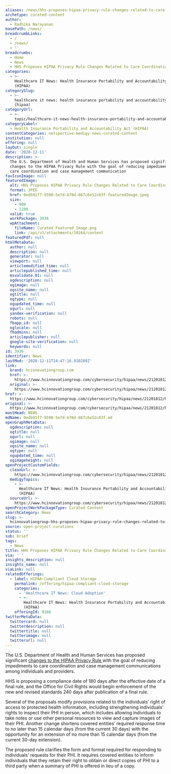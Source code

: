 ```yaml
---
aliases: /news/hhs-proposes-hipaa-privacy-rule-changes-related-to-care-coordination
archetype: curated-content
author:
  - Radhika Narayanan
basePath: /news/
breadcrumbLinks:
  - /
  - /news/
  - ''
breadcrumbs:
  - Home
  - News
  - HHS Proposes HIPAA Privacy Rule Changes Related to Care Coordination
categories:
  - >-
    Healthcare IT News: Health Insurance Portability and Accountability Act
    (HIPAA)
categorySlug:
  - >-
    healthcare it news: health insurance portability and accountability act
    (hipaa)
categoryUrl:
  - >-
    topic/healthcare-it-news-health-insurance-portability-and-accountability-act-hipaa
categoryLabel:
  - Health Insurance Portability and Accountability Act (HIPAA)
contentCategories: netspective-medigy-news-curated-content
institution: null
offering: null
layOut: single
date: '2020-12-11'
description: >-
  The U.S. Department of Health and Human Services has proposed significant
  changes to the HIPAA Privacy Rule with the goal of reducing impediments to
  care coordination and case management communication
favIconImage: null
featuredImage:
  alt: HHS Proposes HIPAA Privacy Rule Changes Related to Care Coordination
  format: JPEG
  href: 0edb91f7-9590-5e7d-b70d-867c6e52c03f-featuredImage.jpeg
  size:
    - 900
    - 1200
  valid: true
  workPackage: 3936
  wpAttachment:
    fileName: Curated_Featured_Image.png
    link: /api/v3/attachments/10164/content
featuredPdf: null
htmlMetaData:
  author: null
  description: null
  generator: null
  viewport: null
  articlemodified_time: null
  articlepublished_time: null
  msvalidate.01: null
  ogdescription: null
  ogimage: null
  ogsite_name: null
  ogtitle: null
  ogtype: null
  ogupdated_time: null
  ogurl: null
  yandex-verification: null
  robots: null
  fbapp_id: null
  oglocale: null
  fbadmins: null
  articlepublisher: null
  google-site-verification: null
  keywords: null
id: 3936
identifier: News
lastMod: '2020-12-11T14:47:16.910289Z'
link:
  brand: hcinnovationgroup.com
  href: >-
    https://www.hcinnovationgroup.com/cybersecurity/hipaa/news/21201812/hhs-proposes-hipaa-privacy-rule-changes-related-to-care-coordination
  original: >-
    https://www.hcinnovationgroup.com/cybersecurity/hipaa/news/21201812/hhs-proposes-hipaa-privacy-rule-changes-related-to-care-coordination
href: >-
  https://www.hcinnovationgroup.com/cybersecurity/hipaa/news/21201812/hhs-proposes-hipaa-privacy-rule-changes-related-to-care-coordination
original: >-
  https://www.hcinnovationgroup.com/cybersecurity/hipaa/news/21201812/hhs-proposes-hipaa-privacy-rule-changes-related-to-care-coordination
mastHead: NEWS
mdName: 0edb91f7-9590-5e7d-b70d-867c6e52c03f.md
openGraphMetaData:
  ogdescription: null
  ogtitle: null
  ogurl: null
  ogimage: null
  ogsite_name: null
  ogtype: null
  ogupdated_time: null
  ogimageheight: null
openProjectCustomFields:
  cleanUrl: >-
    https://www.hcinnovationgroup.com/cybersecurity/hipaa/news/21201812/hhs-proposes-hipaa-privacy-rule-changes-related-to-care-coordination
  medigyTopics:
    - >-
      Healthcare IT News: Health Insurance Portability and Accountability Act
      (HIPAA)
  sourceUrl: >-
    https://www.hcinnovationgroup.com/cybersecurity/hipaa/news/21201812/hhs-proposes-hipaa-privacy-rule-changes-related-to-care-coordination
openProjectWorkPackageType: Curated Content
searchCategory: News
slug: >-
  hcinnovationgroup-hhs-proposes-hipaa-privacy-rule-changes-related-to-care-coordination
source: open-project-curations
status: ''
sub: brief
tags:
  - News
title: HHS Proposes HIPAA Privacy Rule Changes Related to Care Coordination
via: ' '
insights_description: null
insights_name: null
viaLink: null
relatedOfferings:
  - label: HIPAA-Compliant Cloud Storage
    permalink: /offering/hipaa-compliant-cloud-storage
    categories:
      - 'Healthcare IT News: Cloud Adoption'
      - >-
        Healthcare IT News: Health Insurance Portability and Accountability Act
        (HIPAA)
    offeringId: 9168
twitterMetaData:
  twittercard: null
  twitterdescription: null
  twittertitle: null
  twitterimage: null
  twitterurl: null
---
```

<p>The U.S. Department of Health and Human Services has proposed significant <a href="https://www.hhs.gov/sites/default/files/hhs-ocr-hipaa-nprm.pdf">changes to the HIPAA Privacy Rule </a>with the goal of reducing impediments to care coordination and case management communications among individuals and providers.</p><p>HHS is proposing a compliance date of 180 days after the effective date of a final rule, and the Office for Civil Rights would begin enforcement of the new and revised standards 240 days after publication of a final rule.</p><p>Several of the proposals modify provisions related to the individuals’ right of access to protected health information, including strengthening individuals’ rights to inspect their PHI in person, which includes allowing individuals to take notes or use other personal resources to view and capture images of their PHI. Another change shortens covered entities’ required response time to no later than 15 calendar days (from the current 30 days) with the opportunity for an extension of no more than 15 calendar days (from the current 30-day extension). &nbsp;</p><p>The proposed rule clarifies the form and format required for responding to individuals’ requests for their PHI. It requires covered entities to inform individuals that they retain their right to obtain or direct copies of PHI to a third party when a summary of PHI is offered in lieu of a copy.</p>